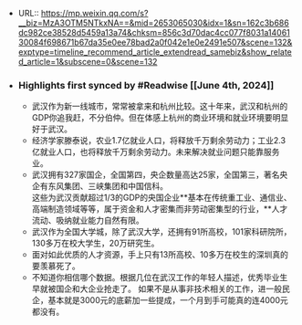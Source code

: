 - URL:: https://mp.weixin.qq.com/s?__biz=MzA3OTM5NTkxNA==&mid=2653065030&idx=1&sn=162c3b686dc982ce38528d5459a13a74&chksm=856c3d70dac4cc077f8031a1406130084f698671b67da35e0ee78bad2a0f042e1e0e2491e507&scene=132&exptype=timeline_recommend_article_extendread_samebiz&show_related_article=1&subscene=0&scene=132
- ### Highlights first synced by #Readwise [[June 4th, 2024]]
    - 武汉作为新一线城市，常常被拿来和杭州比较。这十年来，武汉和杭州的GDP你追我赶，不分伯仲。但在体感上杭州的商业环境和就业环境要明显好于武汉。
    - 经济学家滕泰说，农业1.7亿就业人口，将释放千万剩余劳动力；工业2.3亿就业人口，也将释放千万剩余劳动力。未来解决就业问题只能靠服务业。
    - 武汉拥有327家国企，全国第四，央企数量高达25家，全国第三，著名央企有东风集团、三峡集团和中国信科。  
      这些为武汉贡献超过1/3的GDP的央国企业**基本在传统重工业、通信业、高端制造领域等等，属于资金和人才密集而非劳动密集型的行业，**人才流动、吸纳就业能力自然有限。
    - 武汉作为全国大学城，除了武汉大学，还拥有91所高校，101家科研院所，130多万在校大学生，20万研究生。
    - 面对如此优质的人才资源，手上只有13所高校、10多万在校生的深圳真的要羡慕死了。
    - 不知道你相信哪个数据。根据几位在武汉工作的年轻人描述，优秀毕业生早就被国企和大企业抢走了。
      如果不是从事非技术相关的工作，进一般民企，基本就是3000元的底薪加一些提成，一个月到手可能真的连4000元都没有。
